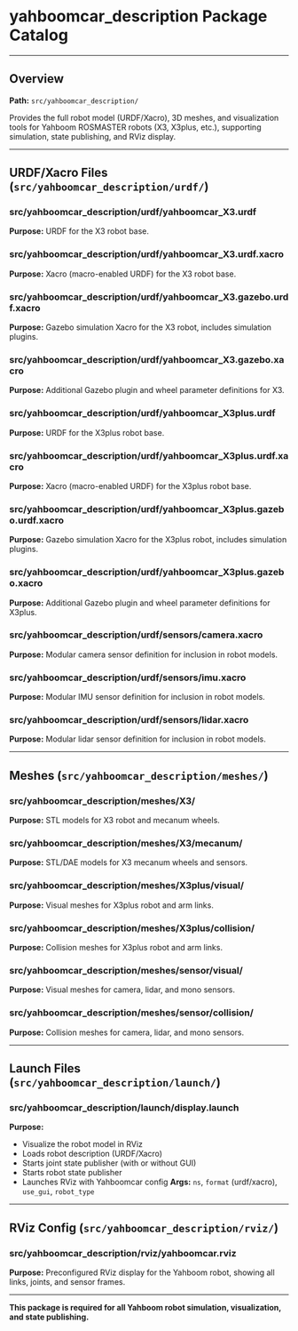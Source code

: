 # yahboomcar_description Package Catalog

---

## Overview
**Path:** `src/yahboomcar_description/`

Provides the full robot model (URDF/Xacro), 3D meshes, and visualization tools for Yahboom ROSMASTER robots (X3, X3plus, etc.), supporting simulation, state publishing, and RViz display.

---

## URDF/Xacro Files (`src/yahboomcar_description/urdf/`)

### src/yahboomcar_description/urdf/yahboomcar_X3.urdf
**Purpose:** URDF for the X3 robot base.

### src/yahboomcar_description/urdf/yahboomcar_X3.urdf.xacro
**Purpose:** Xacro (macro-enabled URDF) for the X3 robot base.

### src/yahboomcar_description/urdf/yahboomcar_X3.gazebo.urdf.xacro
**Purpose:** Gazebo simulation Xacro for the X3 robot, includes simulation plugins.

### src/yahboomcar_description/urdf/yahboomcar_X3.gazebo.xacro
**Purpose:** Additional Gazebo plugin and wheel parameter definitions for X3.

### src/yahboomcar_description/urdf/yahboomcar_X3plus.urdf
**Purpose:** URDF for the X3plus robot base.

### src/yahboomcar_description/urdf/yahboomcar_X3plus.urdf.xacro
**Purpose:** Xacro (macro-enabled URDF) for the X3plus robot base.

### src/yahboomcar_description/urdf/yahboomcar_X3plus.gazebo.urdf.xacro
**Purpose:** Gazebo simulation Xacro for the X3plus robot, includes simulation plugins.

### src/yahboomcar_description/urdf/yahboomcar_X3plus.gazebo.xacro
**Purpose:** Additional Gazebo plugin and wheel parameter definitions for X3plus.

### src/yahboomcar_description/urdf/sensors/camera.xacro
**Purpose:** Modular camera sensor definition for inclusion in robot models.

### src/yahboomcar_description/urdf/sensors/imu.xacro
**Purpose:** Modular IMU sensor definition for inclusion in robot models.

### src/yahboomcar_description/urdf/sensors/lidar.xacro
**Purpose:** Modular lidar sensor definition for inclusion in robot models.

---

## Meshes (`src/yahboomcar_description/meshes/`)

### src/yahboomcar_description/meshes/X3/
**Purpose:** STL models for X3 robot and mecanum wheels.

### src/yahboomcar_description/meshes/X3/mecanum/
**Purpose:** STL/DAE models for X3 mecanum wheels and sensors.

### src/yahboomcar_description/meshes/X3plus/visual/
**Purpose:** Visual meshes for X3plus robot and arm links.

### src/yahboomcar_description/meshes/X3plus/collision/
**Purpose:** Collision meshes for X3plus robot and arm links.

### src/yahboomcar_description/meshes/sensor/visual/
**Purpose:** Visual meshes for camera, lidar, and mono sensors.

### src/yahboomcar_description/meshes/sensor/collision/
**Purpose:** Collision meshes for camera, lidar, and mono sensors.

---

## Launch Files (`src/yahboomcar_description/launch/`)

### src/yahboomcar_description/launch/display.launch
**Purpose:**
- Visualize the robot model in RViz
- Loads robot description (URDF/Xacro)
- Starts joint state publisher (with or without GUI)
- Starts robot state publisher
- Launches RViz with Yahboomcar config
**Args:** `ns`, `format` (urdf/xacro), `use_gui`, `robot_type`

---

## RViz Config (`src/yahboomcar_description/rviz/`)

### src/yahboomcar_description/rviz/yahboomcar.rviz
**Purpose:** Preconfigured RViz display for the Yahboom robot, showing all links, joints, and sensor frames.

---

**This package is required for all Yahboom robot simulation, visualization, and state publishing.** 